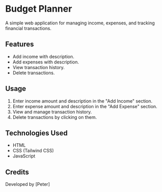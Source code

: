 
# Budget Planner

A simple web application for managing income, expenses, and tracking financial transactions.

## Features

- Add income with description.
- Add expenses with description.
- View transaction history.
- Delete transactions.

## Usage

1. Enter income amount and description in the "Add Income" section.
2. Enter expense amount and description in the "Add Expense" section.
3. View and manage transaction history.
4. Delete transactions by clicking on them.


## Technologies Used

- HTML
- CSS (Tailwind CSS)
- JavaScript


## Credits

Developed by [Peter]


